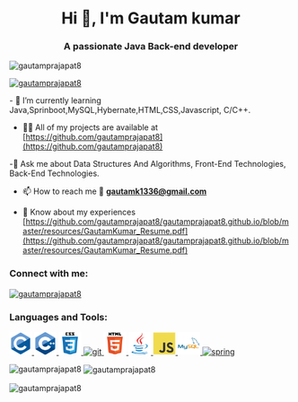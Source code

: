 <h1 align="center">Hi 👋, I'm Gautam kumar</h1>
<h3 align="center">A passionate Java Back-end developer</h3>

<p align="left"> <img src="https://komarev.com/ghpvc/?username=gautamprajapat8&label=Profile%20views&color=0e75b6&style=flat" alt="gautamprajapat8" /> </p>

<p align="left"> <a href="https://github.com/ryo-ma/github-profile-trophy"><img src="https://github-profile-trophy.vercel.app/?username=gautamprajapat8" alt="gautamprajapat8" /></a> </p>
- 🌱 I’m currently learning Java,Sprinboot,MySQL,Hybernate,HTML,CSS,Javascript, C/C++.

- 👨‍💻 All of my projects are available at [https://github.com/gautamprajapat8](https://github.com/gautamprajapat8)

-💬 Ask me about Data Structures And Algorithms, Front-End Technologies, Back-End Technologies.

- 📫 How to reach me 📧 **gautamk1336@gmail.com**

- 📄 Know about my experiences [https://github.com/gautamprajapat8/gautamprajapat8.github.io/blob/master/resources/GautamKumar_Resume.pdf](https://github.com/gautamprajapat8/gautamprajapat8.github.io/blob/master/resources/GautamKumar_Resume.pdf)

<h3 align="left">Connect with me:</h3>
<p align="left">
<a href="https://linkedin.com/in/gautamprajapat8" target="blank"><img align="center" src="https://raw.githubusercontent.com/rahuldkjain/github-profile-readme-generator/master/src/images/icons/Social/linked-in-alt.svg" alt="gautamprajapat8" height="30" width="40" /></a>
</p>

<h3 align="left">Languages and Tools:</h3>
<p align="left"> <a href="https://www.cprogramming.com/" target="_blank" rel="noreferrer"> <img src="https://raw.githubusercontent.com/devicons/devicon/master/icons/c/c-original.svg" alt="c" width="40" height="40"/> </a> <a href="https://www.w3schools.com/cpp/" target="_blank" rel="noreferrer"> <img src="https://raw.githubusercontent.com/devicons/devicon/master/icons/cplusplus/cplusplus-original.svg" alt="cplusplus" width="40" height="40"/> </a> <a href="https://www.w3schools.com/css/" target="_blank" rel="noreferrer"> <img src="https://raw.githubusercontent.com/devicons/devicon/master/icons/css3/css3-original-wordmark.svg" alt="css3" width="40" height="40"/> </a> <a href="https://git-scm.com/" target="_blank" rel="noreferrer"> <img src="https://www.vectorlogo.zone/logos/git-scm/git-scm-icon.svg" alt="git" width="40" height="40"/> </a> <a href="https://www.w3.org/html/" target="_blank" rel="noreferrer"> <img src="https://raw.githubusercontent.com/devicons/devicon/master/icons/html5/html5-original-wordmark.svg" alt="html5" width="40" height="40"/> </a> <a href="https://www.java.com" target="_blank" rel="noreferrer"> <img src="https://raw.githubusercontent.com/devicons/devicon/master/icons/java/java-original.svg" alt="java" width="40" height="40"/> </a> <a href="https://developer.mozilla.org/en-US/docs/Web/JavaScript" target="_blank" rel="noreferrer"> <img src="https://raw.githubusercontent.com/devicons/devicon/master/icons/javascript/javascript-original.svg" alt="javascript" width="40" height="40"/> </a> <a href="https://www.mysql.com/" target="_blank" rel="noreferrer"> <img src="https://raw.githubusercontent.com/devicons/devicon/master/icons/mysql/mysql-original-wordmark.svg" alt="mysql" width="40" height="40"/> </a> <a href="https://spring.io/" target="_blank" rel="noreferrer"> <img src="https://www.vectorlogo.zone/logos/springio/springio-icon.svg" alt="spring" width="40" height="40"/> </a> </p>

<p><img align="left" src="https://github-readme-stats.vercel.app/api/top-langs?username=gautamprajapat8&show_icons=true&locale=en&layout=compact" alt="gautamprajapat8" /></p>

<p>&nbsp;<img align="center" src="https://github-readme-stats.vercel.app/api?username=gautamprajapat8&show_icons=true&locale=en" alt="gautamprajapat8" /></p>

<p><img align="center" src="https://github-readme-streak-stats.herokuapp.com/?user=gautamprajapat8&" alt="gautamprajapat8" /> </p>


